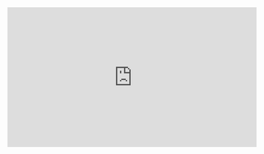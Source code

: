 <iframe width="560" height="315" src="https://www.youtube.com/embed/csYK9LlMBn4" title="YouTube video player" frameborder="0" allow="accelerometer; autoplay; clipboard-write; encrypted-media; gyroscope; picture-in-picture" allowfullscreen></iframe>